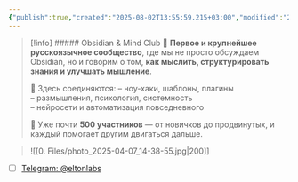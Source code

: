 ```yaml
---
{"publish":true,"created":"2025-08-02T13:55:59.215+03:00","modified":"2025-08-02T13:55:59.222+03:00","cssclasses":""}
---
```


>[!info] ##### Obsidian & Mind Club
>👥 **Первое и крупнейшее русскоязычное сообщество**, где мы не просто обсуждаем Obsidian, но и говорим о том, **как мыслить, структурировать знания и улучшать мышление**.
>
>🧠 Здесь соединяются:
>– ноу-хаки, шаблоны, плагины  
>– размышления, психология, системность  
>– нейросети и автоматизация повседневного  
>
>🔗 Уже почти **500 участников** — от новичков до продвинутых, и каждый помогает другим двигаться дальше.

>![[0. Files/photo_2025-04-07_14-38-55.jpg|200]]
- [ ] [Telegram: @eltonlabs](https://t.me/eltonlabs)
